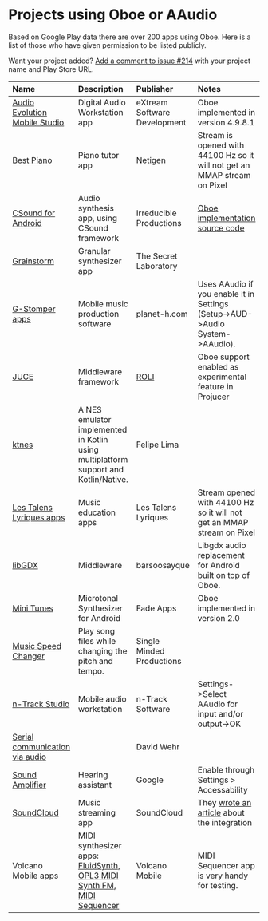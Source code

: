 # Projects using Oboe or AAudio
Based on Google Play data there are over 200 apps using Oboe. Here is a list of those who have given permission to be listed publicly. 

Want your project added? [Add a comment to issue #214](https://github.com/google/oboe/issues/214) with 
your project name and Play Store URL. 

| Name | Description | Publisher | Notes |
|:--|:--|:--|:--|
| [Audio Evolution Mobile Studio](https://play.google.com/store/apps/details?id=com.extreamsd.aemobile) | Digital Audio Workstation app | eXtream Software Development | Oboe implemented in version 4.9.8.1 |
| [Best Piano](https://play.google.com/store/apps/details?id=com.netigen.piano) | Piano tutor app  | Netigen | Stream is opened with 44100 Hz so it will not get an MMAP stream on Pixel |
| [CSound for Android](https://play.google.com/store/apps/details?id=com.csounds.Csound6) | Audio synthesis app, using CSound framework | Irreducible Productions | [Oboe implementation source code](https://github.com/gogins/csound-extended/blob/develop/CsoundForAndroid/CsoundAndroid/jni/csound_oboe.hpp) |
| [Grainstorm](https://play.google.com/store/apps/details?id=me.rocks.grainstorm) | Granular synthesizer app | The Secret Laboratory | |
| [G-Stomper apps](https://play.google.com/store/apps/dev?id=5200192441928542082) | Mobile music production software | planet-h.com | Uses AAudio if you enable it in Settings (Setup->AUD->Audio System->AAudio). |
| [JUCE](https://juce.com/) | Middleware framework | [ROLI](https://www.roli.com) | Oboe support enabled as experimental feature in Projucer |
| [ktnes](https://github.com/felipecsl/ktnes) | A NES emulator implemented in Kotlin using multiplatform support and Kotlin/Native. | Felipe Lima | | 
| [Les Talens Lyriques apps](https://play.google.com/store/apps/developer?id=Les+Talens+Lyriques) | Music education apps | Les Talens Lyriques |  Stream opened with 44100 Hz so it will not get an MMAP stream on Pixel |
| [libGDX](https://gitlab.com/barsoosayque/libgdx-oboe) | Middleware | barsoosayque |  Libgdx audio replacement for Android  built on top of Oboe. |
| [Mini Tunes](https://play.google.com/store/apps/details?id=com.minitunes) | Microtonal Synthesizer for Android | Fade Apps | Oboe implemented in version 2.0 | 
| [Music Speed Changer](https://play.google.com/store/apps/details?id=com.smp.musicspeed) | Play song files while changing the pitch and tempo. | Single Minded Productions |  | 
| [n-Track Studio](https://play.google.com/store/apps/details?id=com.ntrack.studio.demo) | Mobile audio workstation | n-Track Software | Settings->Select AAudio for input and/or output->OK |
| [Serial communication via audio](https://davidawehr.com/blog/audioserial/) | | David Wehr |  |
| [Sound Amplifier](https://play.google.com/store/apps/details?id=com.google.android.accessibility.soundamplifier) | Hearing assistant | Google | Enable through Settings > Accessability |
| [SoundCloud](https://play.google.com/store/apps/details?id=com.soundcloud.android) | Music streaming app | SoundCloud | They [wrote an article](https://developers.soundcloud.com/blog/soundcloud-is-playing-the-oboe) about the integration |
| Volcano Mobile apps | MIDI synthesizer apps: [FluidSynth](https://play.google.com/store/apps/details?id=net.volcanomobile.fluidsynthmidi), [OPL3 MIDI Synth FM](https://play.google.com/store/apps/details?id=net.volcanomobile.opl3midisynth), [MIDI Sequencer](https://play.google.com/store/apps/details?id=net.volcanomobile.midisequencer) | Volcano Mobile |  MIDI Sequencer app is very handy for testing. |

